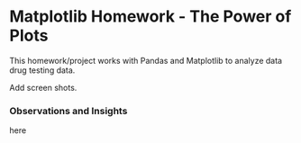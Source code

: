 # Matplotlib Homework - The Power of Plots

This homework/project works with Pandas and Matplotlib to analyze data drug testing data.

Add screen shots.

### Observations and Insights

here